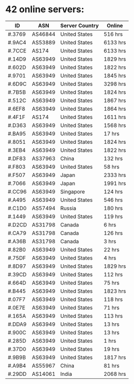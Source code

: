 # 42 online servers:

| ID | ASN | Server Country | Online |
| ------ | ------ | ------ | ------ |
| #.3769 | AS46844 | United States | 516 hrs |
| #.9AC4 | AS53889 | United States | 6133 hrs |
| #.7CCE | AS174 | United States | 6133 hrs |
| #.14D9 | AS63949 | United States | 1829 hrs |
| #.602D | AS63949 | United States | 1822 hrs |
| #.9701 | AS63949 | United States | 1845 hrs |
| #.6D9C | AS63949 | United States | 3298 hrs |
| #.7B5B | AS63949 | United States | 1824 hrs |
| #.512C | AS63949 | United States | 1867 hrs |
| #.6EF8 | AS63949 | United States | 1864 hrs |
| #.4F1F | AS174 | United States | 1611 hrs |
| #.D363 | AS63949 | United States | 1568 hrs |
| #.BA95 | AS63949 | United States | 17 hrs |
| #.8051 | AS63949 | United States | 1824 hrs |
| #.3EB4 | AS63949 | United States | 1822 hrs |
| #.DF83 | AS37963 | China | 132 hrs |
| #.F803 | AS63949 | United States | 58 hrs |
| #.F507 | AS63949 | Japan | 2333 hrs |
| #.7066 | AS63949 | Japan | 1991 hrs |
| #.CC96 | AS63949 | Singapore | 124 hrs |
| #.A495 | AS63949 | United States | 546 hrs |
| #.C1D0 | AS57494 | Russia | 180 hrs |
| #.1449 | AS63949 | United States | 119 hrs |
| #.D2CD | AS31798 | Canada | 6 hrs |
| #.CA79 | AS31798 | Canada | 126 hrs |
| #.A36B | AS31798 | Canada | 3 hrs |
| #.82B0 | AS63949 | United States | 22 hrs |
| #.75DF | AS63949 | United States | 4 hrs |
| #.8D97 | AS63949 | United States | 1829 hrs |
| #.39CD | AS63949 | United States | 112 hrs |
| #.664D | AS63949 | United States | 75 hrs |
| #.B445 | AS63949 | United States | 1823 hrs |
| #.07F7 | AS63949 | United States | 118 hrs |
| #.0E7E | AS63949 | United States | 71 hrs |
| #.165A | AS63949 | United States | 113 hrs |
| #.DDA9 | AS63949 | United States | 13 hrs |
| #.900C | AS63949 | United States | 13 hrs |
| #.285D | AS63949 | United States | 1 hrs |
| #.37D0 | AS63949 | United States | 19 hrs |
| #.9B9B | AS63949 | United States | 1817 hrs |
| #.A9B4 | AS55967 | China | 81 hrs |
| #.29DD | AS14061 | India | 2068 hrs |

